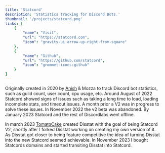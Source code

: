 ```yaml
---
title: 'Statcord'
description: 'Statistics tracking for Discord Bots.'
thumbnail: '/projects/statcord.png'
links: [
    {
        "name": "Visit",
        "url": "https://statcord.com",
        "icon": "gravity-ui:arrow-up-right-from-square"
    },
    {
        "name": "Github",
        "url": "https://github.com/statcord",
        "icon": "grommet-icons:github"
    }
]
---
```


Originally created in 2020 by [Anish](https://anishdoes.dev) & Mozza to track Discord bot statistics, such as guild count, user count, cpu usage, etc. Around August of 2022 Statcord showed signs of issues such as taking a long time to load, loading incomplete stats, and timeout issues. A month prior a V2 was in progress to solve these issues. In November 2022 the v2 beta was abandoned. By January 2023 Statcord and the rest of Discordlabs went offline. 

In march 2023 [TomatoCake](https://github.com/DEVTomatoCake) created Disstat with the goal of being Statcord V2, shortly after I forked Disstat working on creating my own version of it. As Disstat got closer to being feature competitive the idea of turning Disstat into the new Statcord seemed achievable. In November 2023 I bought Statcords domains and started transiting Disstat into Statcord.
